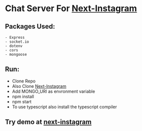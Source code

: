 # Chat Server For [Next-Instagram](https://github.com/d1ndonlymdhe/Next-Instagram)

## Packages Used:
    - Express
    - socket.io
    - dotenv
    - cors
    - mongoose

## Run:
  - Clone Repo
  - Also Clone [Next-Instagram](https://github.com/d1ndonlymdhe/Next-Instagram)
  - Add MONGO_URI as envronment variable
  - npm install
  - npm start
  - To use typescript also install the typescript compiler

 ## Try demo at [next-instagram](https://next-instagram-production.up.railway.app/)